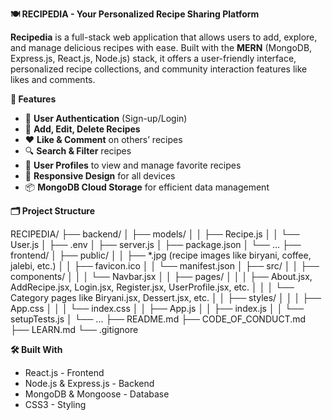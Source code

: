 **🍽️ RECIPEDIA - Your Personalized Recipe Sharing Platform**

**Recipedia** is a full-stack web application that allows users to add, explore, and manage delicious recipes with ease. Built with the **MERN** (MongoDB, Express.js, React.js, Node.js) stack, it offers a user-friendly interface, personalized recipe collections, and community interaction features like likes and comments.


**🌟 Features**

- 🔐 **User Authentication** (Sign-up/Login)
- 📝 **Add, Edit, Delete Recipes**
- ❤️ **Like & Comment** on others’ recipes
- 🔍 **Search & Filter** recipes
- 👤 **User Profiles** to view and manage favorite recipes
- 📱 **Responsive Design** for all devices
- 📦 **MongoDB Cloud Storage** for efficient data management



**🗂️ Project Structure**

RECIPEDIA/
├── backend/
│ ├── models/
│ │ ├── Recipe.js
│ │ └── User.js
│ ├── .env
│ ├── server.js
│ ├── package.json
│ └── ...
├── frontend/
│ ├── public/
│ │ ├── *.jpg (recipe images like biryani, coffee, jalebi, etc.)
│ │ ├── favicon.ico
│ │ └── manifest.json
│ ├── src/
│ │ ├── components/
│ │ │ └── Navbar.jsx
│ │ ├── pages/
│ │ │ ├── About.jsx, AddRecipe.jsx, Login.jsx, Register.jsx, UserProfile.jsx, etc.
│ │ │ └── Category pages like Biryani.jsx, Dessert.jsx, etc.
│ │ ├── styles/
│ │ │ ├── App.css
│ │ │ └── index.css
│ │ ├── App.js
│ │ ├── index.js
│ │ └── setupTests.js
│ └── ...
├── README.md
├── CODE_OF_CONDUCT.md
├── LEARN.md
└── .gitignore



**🛠️ Built With**

- React.js - Frontend
- Node.js & Express.js - Backend
- MongoDB & Mongoose - Database
- CSS3 - Styling
